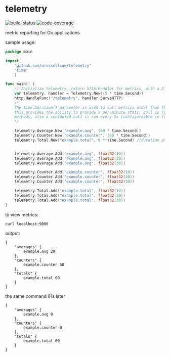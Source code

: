 # telemetry

[![build-status](https://travis-ci.org/arussellsaw/telemetry.svg?branch=master)](https://travis-ci.org/arussellsaw/telemetry) [![code-coverage](http://gocover.io/_badge/github.com/arussellsaw/telemetry)](http://gocover.io/github.com/arussellsaw/telemetry)

metric reporting for Go applications

sample usage:

```go
package main

import(
    "github.com/arussellsaw/telemetry"
    "time"
    )

func main() {
    // Initialize telemetry, return http.Handler for metrics, with a 5 second point cull schedule
    var telemetry, handler = Telemetry.New((5 * time.Second))
    http.HandleFunc("/telemetry", handler.ServeHTTP)
    /*
    The time.Duration() parameter is used to cull metrics older than the duration
    this provides the ability to provide x per-minute stats, cull is run on append
    methods, also a scheduled cull is run every 5s (configureable in future)
    */

    telemetry.Average.New("example.avg", (60 * time.Second))
    telemetry.Counter.New("example.counter", (60 * time.Second))
    telemetry.Total.New("example.total", 0 * time.Second) //duration parameter is useless, but is needed to conform to interface


    telemetry.Average.Add("example.avg", float32(10))
    telemetry.Average.Add("example.avg", float32(20))
    telemetry.Average.Add("example.avg", float32(30))

    telemetry.Counter.Add("example.counter", float32(10))
    telemetry.Counter.Add("example.counter", float32(20))
    telemetry.Counter.Add("example.counter", float32(30))

    telemetry.Total.Add("example.total", float32(10))
    telemetry.Total.Add("example.total", float32(20))
    telemetry.Total.Add("example.total", float32(30))
}

```

to view metrics:

`curl localhost:9000`  


output:  


```
{
    "averages" {
        example.avg 20
    },
    "counters" {
        example.counter 60
    },
    "totals" {
        example.total 60
    }
}
```

the same command 61s later

```
{
    "averages" {
        example.avg 0
    },
    "counters" {
        example.counter 0
    },
    "totals" {
        example.total 60
    }
}
```
